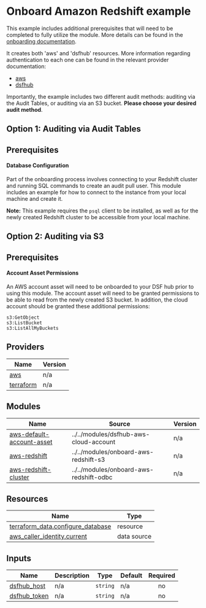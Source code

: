 # Onboard Amazon Redshift example
This example includes additional prerequisites that will need to be completed to fully utilize the module. More details can be found in the [onboarding documentation](https://docs.imperva.com/bundle/onboarding-databases-to-sonar-reference-guide/page/Amazon-Redshift-Onboarding-Steps_48367115.html).

It creates both 'aws' and 'dsfhub' resources. More information regarding authentication to each one can be found in the relevant provider documentation:
- [aws](https://registry.terraform.io/providers/hashicorp/aws/latest/docs)
- [dsfhub](https://registry.terraform.io/providers/imperva/dsfhub/latest/docs)

Importantly, the example includes two different audit methods: auditing via the Audit Tables, or auditing via an S3 bucket. <b>Please choose your desired audit method</b>.

## Option 1: Auditing via Audit Tables
## Prerequisites
#### Database Configuration
Part of the onboarding process involves connecting to your Redshift cluster and running SQL commands to create an audit pull user. This module includes an example for how to connect to the instance from your local machine and create it. 

**Note:** This example requires the ``psql`` client to be installed, as well as for the newly created Redshift cluster to be accessible from your local machine. 

## Option 2: Auditing via S3

## Prerequisites
#### Account Asset Permissions
An AWS account asset will need to be onboarded to your DSF hub prior to using this module. The account asset will need to be granted permissions to be able to read from the newly created S3 bucket. In addition, the cloud account should be granted these additional permissions:

```
s3:GetObject
s3:ListBucket
s3:ListAllMyBuckets
```

<!-- BEGIN_TF_DOCS -->


## Providers

| Name | Version |
|------|---------|
| <a name="provider_aws"></a> [aws](#provider\_aws) | n/a |
| <a name="provider_terraform"></a> [terraform](#provider\_terraform) | n/a |

## Modules

| Name | Source | Version |
|------|--------|---------|
| <a name="module_aws-default-account-asset"></a> [aws-default-account-asset](#module\_aws-default-account-asset) | ../../modules/dsfhub-aws-cloud-account | n/a |
| <a name="module_aws-redshift"></a> [aws-redshift](#module\_aws-redshift) | ../../modules/onboard-aws-redshift-s3 | n/a |
| <a name="module_aws-redshift-cluster"></a> [aws-redshift-cluster](#module\_aws-redshift-cluster) | ../../modules/onboard-aws-redshift-odbc | n/a |

## Resources

| Name | Type |
|------|------|
| [terraform_data.configure_database](https://registry.terraform.io/providers/hashicorp/terraform/latest/docs/resources/data) | resource |
| [aws_caller_identity.current](https://registry.terraform.io/providers/hashicorp/aws/latest/docs/data-sources/caller_identity) | data source |

## Inputs

| Name | Description | Type | Default | Required |
|------|-------------|------|---------|:--------:|
| <a name="input_dsfhub_host"></a> [dsfhub\_host](#input\_dsfhub\_host) | n/a | `string` | n/a | no |
| <a name="input_dsfhub_token"></a> [dsfhub\_token](#input\_dsfhub\_token) | n/a | `string` | n/a | no |
<!-- END_TF_DOCS -->